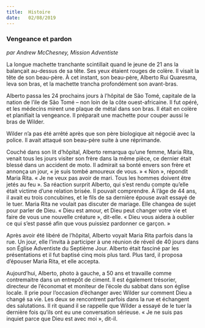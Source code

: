 ```yaml
---
title:  Histoire
date:   02/08/2019
---
```


### Vengeance et pardon

_par Andrew McChesney, Mission Adventiste_

La longue machette tranchante scintillait quand le jeune de 21 ans la balançait au-dessus de sa tête. Ses yeux étaient rouges de colère. Il visait la tête de son beau-père. À cet instant, son beau-père, Alberto Rui Quaresma, leva son bras, et la machette trancha profondément son avant-bras.

Alberto passa les 24 prochains jours à l’hôpital de São Tomé, capitale de la nation de l’ile de São Tomé – non loin de la côte ouest-africaine. Il fut opéré, et les médecins mirent une plaque de métal dans son bras. Il était en colère et planifiait la vengeance. Il préparait une machette pour couper aussi le bras de Wilder.

Wilder n’a pas été arrêté après que son père biologique ait négocié avec la police. Il avait attaqué son beau-père suite à une réprimande.

Couché dans son lit d’hôpital, Alberto remarqua qu’une femme, Maria Rita, venait tous les jours visiter son frère dans la même pièce, ce dernier était blessé dans un accident de moto. Il admirait sa bonté envers son frère et annonça un jour, « je suis tombé amoureux de vous. » « Non », répondit Maria Rita. « Je ne veux pas avoir de mari. Tous les hommes doivent être jetés au feu ». Sa réaction surprit Alberto, qui s’est rendu compte qu’elle était victime d’une relation brisée. Il pouvait comprendre. À l’âge de 44 ans, il avait eu trois concubines, et le fils de sa dernière épouse avait essayé de le tuer. Maria Rita ne voulait pas discuter de mariage. Elle changea de sujet pour parler de Dieu. « Dieu est amour, et Dieu peut changer votre vie et faire de vous une nouvelle créature », dit-elle. « Dieu vous aidera à oublier ce qui s’est passé afin que vous puissiez pardonner ce garçon. »

Après avoir été libéré de l’hôpital, Alberto voyait Maria Rita parfois dans la rue. Un jour, elle l’invita à participer à une réunion de réveil de 40 jours dans son Église Adventiste du Septième Jour. Alberto était fasciné par les présentations et il fut baptisé cinq mois plus tard. Plus tard, il proposa d’épouser Maria Rita, et elle accepta.

Aujourd’hui, Alberto, photo à gauche, a 50 ans et travaille comme contremaitre dans un entrepôt de ciment. Il est également trésorier, directeur de l’économat et moniteur de l’école du sabbat dans son église locale. Il prie pour l’occasion d’échanger avec Wilder sur comment Dieu a changé sa vie. Les deux se rencontrent parfois dans la rue et échangent des salutations. Il rit quand il se rappelle que Wilder a essayé de le tuer la dernière fois qu’ils ont eu une conversation sérieuse. « Je ne suis pas inquiet parce que Dieu est avec moi », dit-il.
